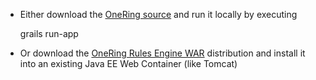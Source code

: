 * Either download the [OneRing source](https://github.com/pmcneil/One-Ring) and run it locally by executing

    grails run-app

* Or download the [OneRing Rules Engine WAR](http://nerderg.com/media/show/1295?file=rulesEngine-0.7.war) distribution and install it into an existing Java EE Web Container (like Tomcat)
